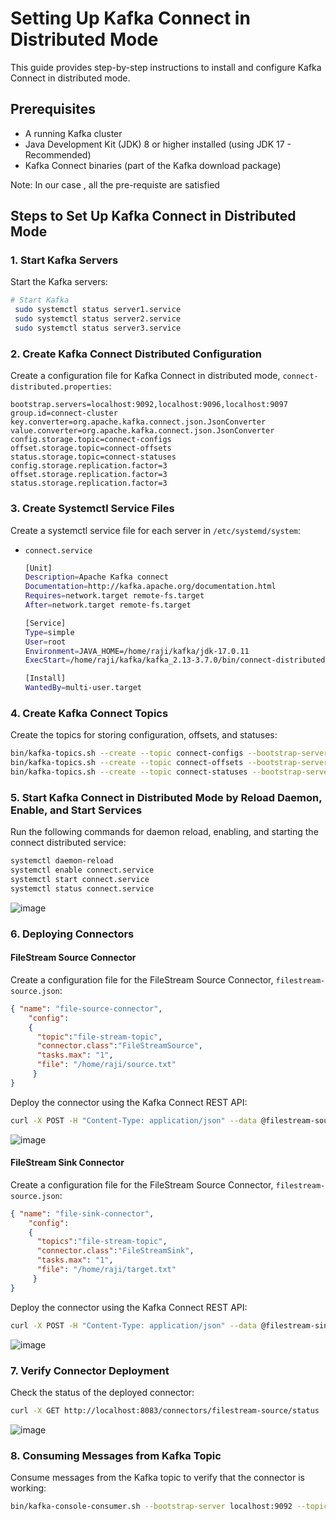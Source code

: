 # Setting Up Kafka Connect in Distributed Mode

This guide provides step-by-step instructions to install and configure Kafka Connect in distributed mode.

## Prerequisites

- A running Kafka cluster
- Java Development Kit (JDK) 8 or higher installed (using JDK 17 - Recommended)
- Kafka Connect binaries (part of the Kafka download package)

Note: In our case , all the pre-requiste are satisfied

## Steps to Set Up Kafka Connect in Distributed Mode

### 1. Start Kafka Servers

Start the Kafka servers:

```bash
# Start Kafka
 sudo systemctl status server1.service
 sudo systemctl status server2.service
 sudo systemctl status server3.service
```

### 2. Create Kafka Connect Distributed Configuration

Create a configuration file for Kafka Connect in distributed mode, `connect-distributed.properties`:

```properties
bootstrap.servers=localhost:9092,localhost:9096,localhost:9097
group.id=connect-cluster
key.converter=org.apache.kafka.connect.json.JsonConverter
value.converter=org.apache.kafka.connect.json.JsonConverter
config.storage.topic=connect-configs
offset.storage.topic=connect-offsets
status.storage.topic=connect-statuses
config.storage.replication.factor=3
offset.storage.replication.factor=3
status.storage.replication.factor=3
```

### 3. Create Systemctl Service Files

Create a systemctl service file for each server in `/etc/systemd/system`:

- `connect.service`
  ```bash
  [Unit]
  Description=Apache Kafka connect
  Documentation=http://kafka.apache.org/documentation.html
  Requires=network.target remote-fs.target
  After=network.target remote-fs.target

  [Service]
  Type=simple
  User=root
  Environment=JAVA_HOME=/home/raji/kafka/jdk-17.0.11
  ExecStart=/home/raji/kafka/kafka_2.13-3.7.0/bin/connect-distributed.sh /home/raji/kafka/kafka_2.13-3.7.0/config/connect-distributed.properties

  [Install]
  WantedBy=multi-user.target
  ```

### 4. Create Kafka Connect Topics

Create the topics for storing configuration, offsets, and statuses:

```bash
bin/kafka-topics.sh --create --topic connect-configs --bootstrap-server localhost:9092 --partitions 3 --replication-factor 3
bin/kafka-topics.sh --create --topic connect-offsets --bootstrap-server localhost:9092 --partitions 50 --replication-factor 3
bin/kafka-topics.sh --create --topic connect-statuses --bootstrap-server localhost:9092 --partitions 10 --replication-factor 3
```
  
### 5. Start Kafka Connect in Distributed Mode by Reload Daemon, Enable, and Start Services

Run the following commands for daemon reload, enabling, and starting the connect distributed service:

```bash
systemctl daemon-reload
systemctl enable connect.service  
systemctl start connect.service  
systemctl status connect.service  
```
![image](https://github.com/m-rajitha/Lowes-kafka-usecase/assets/142714131/6e34c20d-dd92-448d-82d0-c6d0156be508)



### 6. Deploying Connectors

#### FileStream Source Connector

Create a configuration file for the FileStream Source Connector, `filestream-source.json`:

```json
{ "name": "file-source-connector",
    "config":
    {
      "topic":"file-stream-topic",
      "connector.class":"FileStreamSource",
      "tasks.max": "1",
      "file": "/home/raji/source.txt"
     }
}
```

Deploy the connector using the Kafka Connect REST API:

```bash
curl -X POST -H "Content-Type: application/json" --data @filestream-source.json http://localhost:8083/connectors
```
![image](https://github.com/m-rajitha/Lowes-kafka-usecase/assets/142714131/75713fd5-8ddc-4b7b-9bab-6a0023e9bb05)

#### FileStream Sink Connector

Create a configuration file for the FileStream Source Connector, `filestream-source.json`:

```json
{ "name": "file-sink-connector",
    "config":
    {
      "topics":"file-stream-topic",
      "connector.class":"FileStreamSink",
      "tasks.max": "1",
      "file": "/home/raji/target.txt"
     }
}
```

Deploy the connector using the Kafka Connect REST API:

```bash
curl -X POST -H "Content-Type: application/json" --data @filestream-sink.json http://localhost:8083/connectors
```
![image](https://github.com/m-rajitha/Lowes-kafka-usecase/assets/142714131/796713c4-51d7-4ce2-8dfb-0a92dd13b7a1)


### 7. Verify Connector Deployment

Check the status of the deployed connector:

```bash
curl -X GET http://localhost:8083/connectors/filestream-source/status
```

![image](https://github.com/m-rajitha/Lowes-kafka-usecase/assets/142714131/592b7697-310e-4645-b96f-0697a6adb859)


### 8. Consuming Messages from Kafka Topic

Consume messages from the Kafka topic to verify that the connector is working:

```bash
bin/kafka-console-consumer.sh --bootstrap-server localhost:9092 --topic file-stream-topic --from-beginning
```

